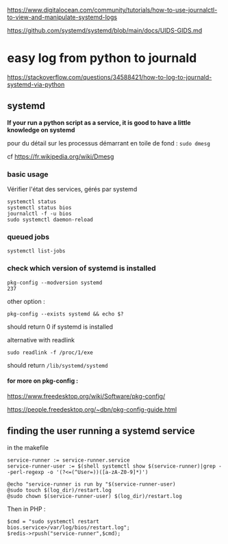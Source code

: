 
https://www.digitalocean.com/community/tutorials/how-to-use-journalctl-to-view-and-manipulate-systemd-logs

https://github.com/systemd/systemd/blob/main/docs/UIDS-GIDS.md

# easy log from python to journald

https://stackoverflow.com/questions/34588421/how-to-log-to-journald-systemd-via-python


## systemd

**If your run a python script as a service, it is good to have a little knowledge on systemd**

pour du détail sur les processus démarrant en toile de fond : `sudo dmesg`

cf https://fr.wikipedia.org/wiki/Dmesg

### basic usage

Vérifier l'état des services, gérés par systemd

```
systemctl status
systemctl status bios
journalctl -f -u bios
sudo systemctl daemon-reload
```

### queued jobs 
```
systemctl list-jobs
```

### check which version of systemd is installed
```
pkg-config --modversion systemd
237
```
other option :
```
pkg-config --exists systemd && echo $?
```
should return 0 if systemd is installed

alternative with readlink
```
sudo readlink -f /proc/1/exe
```
should return `/lib/systemd/systemd`

#### for more on pkg-config :

https://www.freedesktop.org/wiki/Software/pkg-config/

https://people.freedesktop.org/~dbn/pkg-config-guide.html

## finding the user running a systemd service

in the makefile
```
service-runner := service-runner.service
service-runner-user := $(shell systemctl show $(service-runner)|grep --perl-regexp -o '(?<=(^User=))([a-zA-Z0-9]*)')

@echo "service-runner is run by "$(service-runner-user)
@sudo touch $(log_dir)/restart.log
@sudo chown $(service-runner-user) $(log_dir)/restart.log
```
Then in PHP :

```
$cmd = "sudo systemctl restart bios.service>/var/log/bios/restart.log";
$redis->rpush("service-runner",$cmd);
```      

